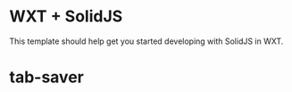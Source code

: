 # WXT + SolidJS

This template should help get you started developing with SolidJS in WXT.
# tab-saver
